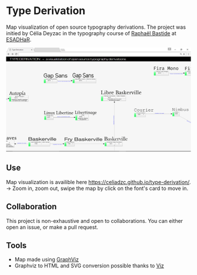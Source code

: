 # Type Derivation

Map visualization of open source typography derivations. The project was initied by Célia Deyzac in the typography course of [Raphaël Bastide](http://raphaelbastide.com/) at [ESADHaR](http://www.esadhar.fr).

![screenshot2](screenshot2.jpg)

## Use

Map visualization is availible here https://celiadzc.github.io/type-derivation/. 
→ Zoom in, zoom out, swipe the map by click on the font's card to move in.

## Collaboration

This project is non-exhaustive and open to collaborations. You can either open an issue, or make a pull request.

## Tools

- Map made using [GraphViz](http://graphviz.org/)
- Graphviz to HTML and SVG conversion possible thanks to [Viz](https://github.com/mdaines/viz.js)
